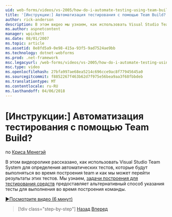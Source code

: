 ```yaml
---
uid: web-forms/videos/vs-2005/how-do-i-automate-testing-using-team-build
title: '[Инструкции:] Автоматизация тестирования с помощью Team Build? | Документы Майкрософт'
author: rick-anderson
description: В этом видео мы узнаем, как использовать Visual Studio Team System для определения автоматических тестов, которые будут выполняться во время построения team и как мы можно детально...
ms.author: aspnetcontent
manager: wpickett
ms.date: 08/01/2007
ms.topic: article
ms.assetid: 8e8fd5a9-0e98-415a-93f5-9ad7524ae9bb
ms.technology: dotnet-webforms
ms.prod: .net-framework
msc.legacyurl: /web-forms/videos/vs-2005/how-do-i-automate-testing-using-team-build
msc.type: video
ms.openlocfilehash: 27bfa997ae68ea5214c696cce9ac8f77945645a0
ms.sourcegitcommit: f8852267f463b62d7f975e56bea9aa3f68fbbdeb
ms.translationtype: MT
ms.contentlocale: ru-RU
ms.lasthandoff: 04/06/2018
---
```

<a name="how-do-i-automate-testing-using-team-build"></a>[Инструкции:] Автоматизация тестирования с помощью Team Build?
====================
по [Криса Менегэй](https://twitter.com/CMenegay)

В этом видеоролике рассказано, как использовать Visual Studio Team System для определения автоматических тестов, которые будут выполняться во время построения team и как мы может перейти результаты этих тестов. Мы узнаем, [задачи построения для тестирования средств](https://msdn.microsoft.com/vstudio/aa718351.aspx#bttt) предоставляет альтернативный способ указания тесты для выполнения во время построения команды.

[&#9654;Посмотрите видео (6 минут)](https://channel9.msdn.com/Blogs/ASP-NET-Site-Videos/how-do-i-automate-testing-using-team-build)

> [!div class="step-by-step"]
> [Назад](how-do-i-implement-continuous-integration-with-team-foundation.md)
> [Вперед](how-do-i-deploy-a-web-application-during-a-team-build.md)
